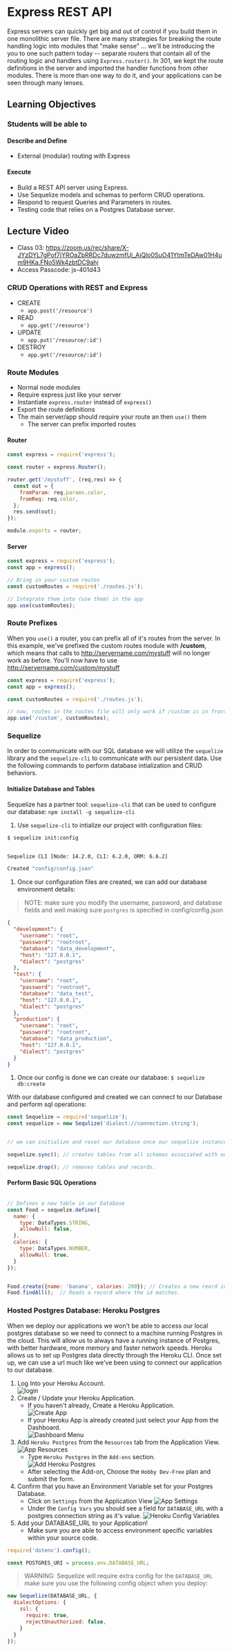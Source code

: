 # Express REST API

Express servers can quickly get big and out of control if you build them in one monolithic server file. There are many strategies for breaking the route handling logic into modules that "make sense" ... we'll be introducing the you to one such pattern today -- separate routers that contain all of the routing logic and handlers using `Express.router()`. In 301, we kept the route definitions in the server and imported the handler functions from other modules. There is more than one way to do it, and your applications can be seen through many lenses.

## Learning Objectives

### Students will be able to

#### Describe and Define

- External (modular) routing with Express

#### Execute

- Build a REST API server using Express.
- Use Sequelize models and schemas to perform CRUD operations.
- Respond to request Queries and Parameters in routes.
- Testing code that relies on a Postgres Database server.

## Lecture Video
- Class 03:  https://zoom.us/rec/share/X-JYzDYL7gPof7jYROaZbRRDc7duwzmfUj_AiQlo0SuO41YtmTeDAw01H4um9HKa.FNo5Wk4zbtDC9ahj
- Access Passcode: js-401d43

### CRUD Operations with REST and Express

- CREATE
  - `app.post('/resource')`
- READ
  - `app.get('/resource')`
- UPDATE
  - `app.put('/resource/:id')`
- DESTROY
  - `app.get('/resource/:id')`

### Route Modules

- Normal node modules
- Require express just like your server
- Instantiate `express.router` instead of `express()`
- Export the route definitions
- The main server/app should require your route an then `use()` them
  - The server can prefix imported routes

#### Router

```javascript
const express = require('express');

const router = express.Router();

router.get('/mystuff', (req,res) => {
  const out = {
    fromParam: req.params.color,
    fromReq: req.color,
  };
  res.send(out);
});

module.exports = router;
```

#### Server

```javascript
const express = require('express');
const app = express();

// Bring in your custom routes
const customRoutes = require('./routes.js');

// Integrate them into (use them) in the app
app.use(customRoutes);
```

### Route Prefixes

When you `use()` a router, you can prefix all of it's routes from the server.  In this example, we've prefixed the custom routes module with **/custom**, which means that calls to <http://servername.com/mystuff> will no longer work as before. You'll now have to use <http://servername.com/custom/mystuff>

```javascript
const express = require('express');
const app = express();

const customRoutes = require('./routes.js');

// now, routes in the routes file will only work if /custom is in front of them.
app.use('/custom', customRoutes);

```

### Sequelize

In order to communicate with our SQL database we will utilize the `sequelize` library and the `sequelize-cli` to communicate with our persistent data.  Use the following commands to perform database intialization and CRUD behaviors.

#### Initialize Database and Tables

Sequelize has a partner tool: `sequelize-cli` that can be used to configure our database: `npm install -g sequelize-cli`

1. Use `sequelize-cli` to intialize our project with configuration files:

```bash
$ sequelize init:config


Sequelize CLI [Node: 14.2.0, CLI: 6.2.0, ORM: 6.6.2]

Created "config/config.json"
```

1. Once our configuration files are created, we can add our database environment details:

> NOTE: make sure you modify the username, password, and database fields and well making sure `postgres` is specified in config/config.json

```json
{
  "development": {
    "username": "root",
    "password": "rootroot",
    "database": "data_development",
    "host": "127.0.0.1",
    "dialect": "postgres"
  },
  "test": {
    "username": "root",
    "password": "rootroot",
    "database": "data_test",
    "host": "127.0.0.1",
    "dialect": "postgres"
  },
  "production": {
    "username": "root",
    "password": "rootroot",
    "database": "data_production",
    "host": "127.0.0.1",
    "dialect": "postgres"
  }
}
```

1. Once our config is done we can create our database: `$ sequelize db:create`

With our database configured and created we can connect to our Database and perform sql operations:

```javascript
const Sequelize = require('sequelize');
const sequelize = new Sequlize('dialect://connection.string');


// we can initialize and reset our database once our sequelize instance is configured.

sequelize.sync(); // creates tables from all schemas associated with our sequelize instance.

sequelize.drop(); // removes tables and records.
```

#### Perform Basic SQL Operations  

```javascript

// Defines a new table in our Database
const Food = sequelze.define({
  name: {
    type: DataTypes.STRING,
    allowNull: false,
  },
  calories: {
    type: DataTypes.NUMBER,
    allowNull: true,
  }
});


Food.create({name: 'banana', calories: 200}); // Creates a new reord in our SQl table, filling in the 'name' and 'calories' columns.
Food.findAll();  // Reads a record where the id matches.

```

### Hosted Postgres Database: Heroku Postgres

When we deploy our applications we won't be able to access our local postgres database so we need to connect to a machine running Postgres in the cloud.  This will allow us to always have a running instance of Postgres, with better hardware, more memory and faster network speeds.  Heroku allows us to set up Postgres data directly through the Heroku CLI.  Once set up, we can use a url much like we've been using to connect our application to our database.

1. Log Into your Heroku Account.  
![login](assets/heroku-login.png)
1. Create / Update your Heroku Application.
   - If you haven't already, Create a Heroku Application.  
![Create App](assets/heroku-create-new-app.png)
   - If your Heroku App is already created just select your App from the Dashboard.  
![Dashboard Menu](assets/heroku-dashboard-menu.png)
1. Add `Heroku Postgres` from the `Resources` tab from the Application View.
![App Resources](assets/heroku-app-resources.png)
   - Type `Heroku Postgres` in the `Add-ons` section.  
![Add Heroku Postgres](assets/heroku-add-postgres.png)
   - After selecting the Add-on, Choose the `Hobby Dev-Free` plan and submit the form.
1. Confirm that you have an Environment Variable set for your Postgres Database.
   - Click on `Settings` from the Application View
![App Settings](assets/heroku-app-settings.png)
   - Under the `Config Vars` you should see a field for `DATABASE_URL` with a postgres connection string as it's value.
![Heroku Config Variables](assets/heroku-config-vars.png)
1. Add your DATABASE_URL to your Application!
   - Make sure you are able to access environment specific variables within your source code.  

```javascript
require('dotenv').config();

const POSTGRES_URI = process.env.DATABASE_URL;
```

   > WARNING: Sequelize will require extra config for the `DATABASE_URL` make sure you use the following config object when you deploy:

```javascript
new Sequelize(DATABASE_URL, {
  dialectOptions: {
    ssl: {
      require: true,
      rejectUnauthorized: false,
    }
  }
});
```
